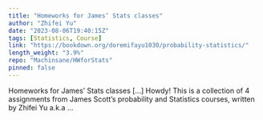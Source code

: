 ```yaml
---
title: "Homeworks for James’ Stats classes"
author: "Zhifei Yu"
date: "2023-08-06T19:40:15Z"
tags: [Statistics, Course]
link: "https://bookdown.org/doremifayu1030/probability-statistics/"
length_weight: "3.9%"
repo: "Machinsane/HWforStats"
pinned: false
---
```


Homeworks for James’ Stats classes [...] Howdy! This is a collection of 4 assignments from James Scott’s probability and Statistics courses, written by Zhifei Yu a.k.a ...

